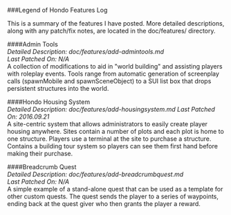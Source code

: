 ###Legend of Hondo Features Log

This is a summary of the features I have posted. More detailed descriptions, along with any patch/fix notes, are located in the doc/features/ directory. 

####Admin Tools  
*Detailed Description: doc/features/add-admintools.md*  
*Last Patched On: N/A*  
A collection of modifications to aid in "world building" and assisting players with roleplay events. Tools range from automatic generation of screenplay calls (spawnMobile and spawnSceneObject) to a SUI list box that drops persistent structures into the world.

####Hondo Housing System  
*Detailed Description: doc/features/add-housingsystem.md* 
*Last Patched On: 2016.09.21*   
A site-centric system that allows administrators to easily create player housing anywhere. Sites contain a number of plots and each plot is home to one structure. Players use a terminal at the site to purchase a structure. Contains a building tour system so players can see them first hand before making their purchase.

####Breadcrumb Quest  
*Detailed Description: doc/features/add-breadcrumbquest.md*  
*Last Patched On: N/A*  
A simple example of a stand-alone quest that can be used as a template for other custom quests. The quest sends the player to a series of waypoints, ending back at the quest giver who then grants the player a reward.

